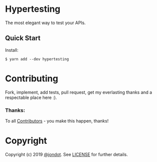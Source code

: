 # Hypertesting

The most elegant way to test your APIs.


## Quick Start

Install:

```
$ yarn add --dev hypertesting
```

# Contributing

Fork, implement, add tests, pull request, get my everlasting thanks and a respectable place here :).

### Thanks:

To all [Contributors](https://github.com/jondot/hypertesting/graphs/contributors) - you make this happen, thanks!

# Copyright

Copyright (c) 2019 [@jondot](http://twitter.com/jondot). See [LICENSE](LICENSE.txt) for further details.
